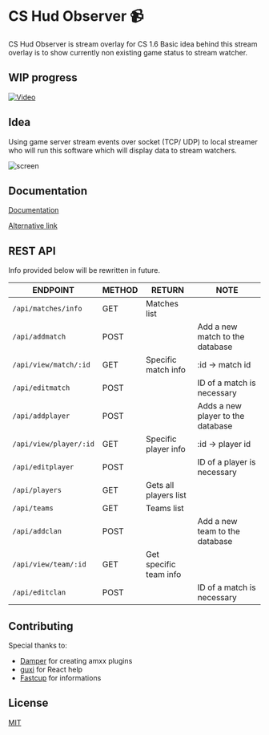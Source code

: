 # CS Hud Observer :video_camera:

CS Hud Observer is stream overlay for CS 1.6 
Basic idea behind this stream overlay is to show currently non existing game status to stream watcher.


## WIP progress

[![Video](https://i9.ytimg.com/vi/I5Kwj_tM0JM/mq1.jpg?sqp=CIz17YoG&rs=AOn4CLDUX7dFHoxDCU98bjN9Uogzp1J9ww)](https://youtu.be/I5Kwj_tM0JM)


## Idea

Using game server stream events over socket (TCP/ UDP) to local streamer who will run this software which will display data to stream watchers.

![screen](https://i.imgur.com/OSqQjtq.png)



## Documentation

[Documentation](https://hud.izetmulalic.com)

[Alternative link](https://cshud.netlify.app)


## REST API

Info provided below will be rewritten in future.

| ENDPOINT               | METHOD | RETURN                 | NOTE                              |
|------------------------|--------|------------------------|-----------------------------------|
| `/api/matches/info`    | GET    | Matches list           |                                   |
| `/api/addmatch`        | POST   |                        | Add a new match to the database   |
| `/api/view/match/:id`  | GET    | Specific match info    | :id -> match id                   |
| `/api/editmatch`       | POST   |                        | ID of a match is necessary        |
| `/api/addplayer`       | POST   |                        | Adds a new player to the database |
| `/api/view/player/:id` | GET    | Specific player info   | :id -> player id                  |
| `/api/editplayer`      | POST   |                        | ID of a player is necessary       |
| `/api/players`         | GET    | Gets all players list  |                                   |
| `/api/teams`           | GET    | Teams list             |                                   |
| `/api/addclan`         | POST   |                        | Add a new team to the database    |
| `/api/view/team/:id`   | GET    | Get specific team info |                                   |
| `/api/editclan`        | POST   |                        | ID of a match is necessary        |



## Contributing
Special thanks to: 

* [Damper](https://github.com/Bog1sh4) for creating amxx plugins
* [guxi](https://github.com/4nte) for React help
* [Fastcup](https://cs.fastcup.net) for informations


## License
[MIT](https://choosealicense.com/licenses/mit/)